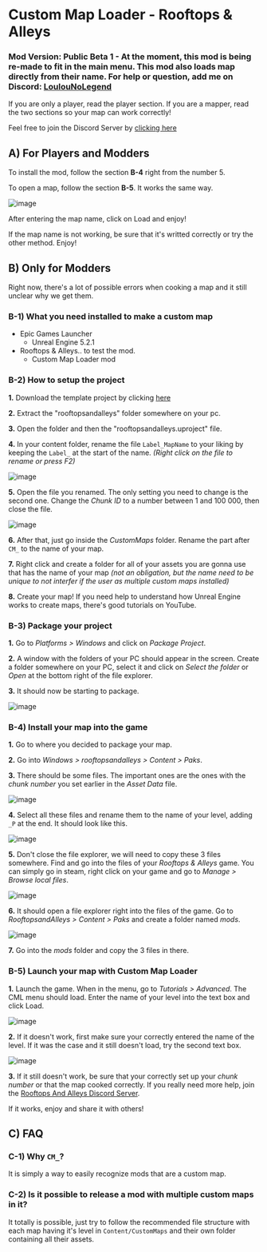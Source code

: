 # Custom Map Loader - Rooftops & Alleys
### Mod Version: Public Beta 1 - At the moment, this mod is being re-made to fit in the main menu. This mod also loads map directly from their name. For help or question, add me on Discord: [LoulouNoLegend](https://discord.com/users/421740856303812630)
If you are only a player, read the player section. If you are a mapper, read the two sections so your map can work correctly!

Feel free to join the Discord Server by [clicking here](https://discord.gg/kHZVQyVWFq)

## A) For Players and Modders
To install the mod, follow the section **B-4** right from the number 5.

To open a map, follow the section **B-5**. It works the same way.

![image](https://github.com/LoulouNoLegend/CustomMapLoader-RooftopsAndAlleys/assets/40952934/040a5d92-ac0e-45e0-8fa9-f271ac54569f)


After entering the map name, click on Load and enjoy!

If the map name is not working, be sure that it's writted correctly or try the other method. Enjoy!


## B) Only for Modders
Right now, there's a lot of possible errors when cooking a map and it still unclear why we get them.


### B-1) What you need installed to make a custom map
- Epic Games Launcher
  - Unreal Engine 5.2.1
- Rooftops & Alleys.. to test the mod.
  - Custom Map Loader mod

### B-2) How to setup the project
**1.** Download the template project by clicking [here](https://github.com/LoulouNoLegend/CustomMapLoader-RooftopsAndAlleys/releases/download/PB1/UE_CML_MapTemplate.zip)

**2.** Extract the "rooftopsandalleys" folder somewhere on your pc.

**3.** Open the folder and then the "rooftopsandalleys.uproject" file.

**4.** In your content folder, rename the file `Label_MapName` to your liking by keeping the `Label_` at the start of the name. *(Right click on the file to rename or press F2)*

![image](https://github.com/LoulouNoLegend/CustomMapLoader-RooftopsAndAlleys/assets/40952934/2f96f4af-95df-4039-b3d2-35fccd7dae3d)


**5.** Open the file you renamed. The only setting you need to change is the second one. Change the *Chunk ID* to a number between 1 and 100 000, then close the file.

![image](https://github.com/LoulouNoLegend/CustomMapLoader-RooftopsAndAlleys/assets/40952934/f42e4923-a3ca-4c14-9ae8-cf5c6f817a52)

**6.** After that, just go inside the *CustomMaps* folder. Rename the part after `CM_` to the name of your map.

**7.** Right click and create a folder for all of your assets you are gonna use that has the name of your map *(not an obligation, but the name need to be unique to not interfer if the user as multiple custom maps installed)*

**8.** Create your map! If you need help to understand how Unreal Engine works to create maps, there's good tutorials on YouTube.

### B-3) Package your project
**1.** Go to *Platforms > Windows* and click on *Package Project*.

**2.** A window with the folders of your PC should appear in the screen. Create a folder somewhere on your PC, select it and click on *Select the folder* or *Open* at the bottom right of the file explorer.

**3.** It should now be starting to package.

![image](https://github.com/LoulouNoLegend/CustomMapLoader-RooftopsAndAlleys/assets/40952934/4e104f25-faaa-4faa-a9f8-08bc33a46c02)

### B-4) Install your map into the game
**1.** Go to where you decided to package your map.

**2.** Go into *Windows > rooftopsandalleys > Content > Paks*.

**3.** There should be some files. The important ones are the ones with the *chunk number* you set earlier in the *Asset Data* file.

![image](https://github.com/LoulouNoLegend/CustomMapLoader-RooftopsAndAlleys/assets/40952934/5dac8e6a-6f82-430a-a119-fe0a2a6517b0)

**4.** Select all these files and rename them to the name of your level, adding `_P` at the end. It should look like this.

![image](https://github.com/LoulouNoLegend/CustomMapLoader-RooftopsAndAlleys/assets/40952934/fa120c38-47bf-43e0-98ac-07ba2f6671fd)

**5.** Don't close the file explorer, we will need to copy these 3 files somewhere. Find and go into the files of your *Rooftops & Alleys* game. You can simply go in steam, right click on your game and go to *Manage > Browse local files*.

![image](https://github.com/LoulouNoLegend/CustomMapLoader-RooftopsAndAlleys/assets/40952934/b146280b-efc2-47cc-9f24-8730a2c79162)

**6.** It should open a file explorer right into the files of the game. Go to *RooftopsandAlleys > Content > Paks* and create a folder named *mods*.

![image](https://github.com/LoulouNoLegend/CustomMapLoader-RooftopsAndAlleys/assets/40952934/f07bc7b5-5d6d-4b49-8a54-3e6afc76c060)

**7.** Go into the *mods* folder and copy the 3 files in there.

### B-5) Launch your map with Custom Map Loader
**1.** Launch the game. When in the menu, go to *Tutorials > Advanced*. The CML menu should load. Enter the name of your level into the text box and click Load.

![image](https://github.com/LoulouNoLegend/CustomMapLoader-RooftopsAndAlleys/assets/40952934/cfcc5947-0222-4d86-b8d4-ad971c5b9981)

**2.** If it doesn't work, first make sure your correctly entered the name of the level. If it was the case and it still doesn't load, try the second text box.

![image](https://github.com/LoulouNoLegend/CustomMapLoader-RooftopsAndAlleys/assets/40952934/074b4b42-b331-4fe9-95d3-4c71cad11b42)

**3.** If it still doesn't work, be sure that your correctly set up your *chunk number* or that the map cooked correctly. If you really need more help, join the [Rooftops And Alleys Discord Server](https://discord.gg/kHZVQyVWFq).

If it works, enjoy and share it with others!

## C) FAQ

### C-1) Why `CM_`?
It is simply a way to easily recognize mods that are a custom map.

### C-2) Is it possible to release a mod with multiple custom maps in it?
It totally is possible, just try to follow the recommended file structure with each map having it's level in `Content/CustomMaps` and their own folder containing all their assets.
